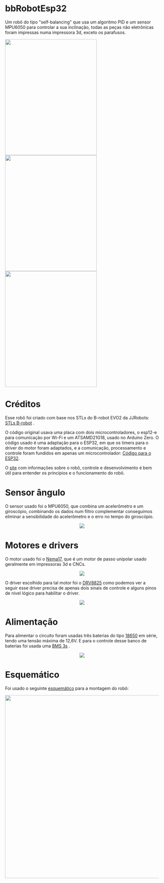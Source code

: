 # bbRobotEsp32
Um robô do tipo "self-balancing" que usa um algoritmo PID e um sensor MPU6050 para controlar a sua inclinação, todas as peças não eletrônicas foram impressas numa impressora 3d, exceto os parafusos.

<img src="https://github.com/JoaoYukio/bbRobotEsp32/blob/main/IMG_robo1.jpg" height ="380" width ="300">  <img src="https://github.com/JoaoYukio/bbRobotEsp32/blob/main/Img_robo.jpg" height ="380" width ="300"> <img src="https://github.com/JoaoYukio/bbRobotEsp32/blob/main/IMG_Robo2.jpg" height ="380" width ="300">

# Créditos
Esse robô foi criado com base nos STLs do B-robot EVO2 da JJRobots: [STLs B-robot](https://www.thingiverse.com/thing:2306541) .

O código original usava uma placa com dois microcontroladores, o esp12-e para comunicação por Wi-Fi e um ATSAMD21G18, usado no Arduino Zero. O código usado é uma adaptação para o ESP32, em que os timers para o driver do motor foram adaptados, e a comunicação, processamento e controle foram fundidos em apenas um microcontrolador: [Código para o ESP32](https://github.com/ghmartin77/B-ROBOT_EVO2_ESP32).

O [site](https://www.jjrobots.com/much-more-than-a-self-balancing-robot/) com informações sobre o robô, controle e desenvolvimento é bem útil para entender os princípios e o funcionamento do robô. 

# Sensor ângulo
O sensor usado foi o MPU6050, que combina um acelerômetro e um giroscópio, combinando os dados num filtro complementar conseguimos eliminar a sensibilidade do acelerômetro e o erro no tempo do giroscópio.

<p align="center">
  <img src="https://github.com/JoaoYukio/bbRobotEsp32/blob/main/Mpu6050.jfif">
  
 # Motores e drivers
 O motor usado foi o [Nema17](https://www.curtocircuito.com.br/motor-de-passo-nema-17-4-8-kgf-cm-1-0a.html), que é um motor de passo unipolar usado geralmente em impressoras 3d e CNCs.
 
<p align="center">
  <img src="https://github.com/JoaoYukio/bbRobotEsp32/blob/main/nema17.jfif">

 O driver escolhido para tal motor foi o [DRV8825](https://www.curtocircuito.com.br/catalog/product/view/id/602/s/driver-motor-passo-drv8825/) como podemos ver a seguir esse driver precisa de apenas dois sinais de controle e alguns pinos de nível lógico para habilitar o driver.

<p align="center">
  <img src="https://github.com/JoaoYukio/bbRobotEsp32/blob/main/drv8825_pinout.jfif">
 
 # Alimentação
 Para alimentar o circuito foram usadas três baterias do tipo [18650](https://produto.mercadolivre.com.br/MLB-1180892186-bateria-18650-samsung-22p-original-2200mah-kit-4-_JM?matt_tool=87716990&matt_word=&matt_source=google&matt_campaign_id=12413740998&matt_ad_group_id=119070072438&matt_match_type=&matt_network=g&matt_device=c&matt_creative=500702333978&matt_keyword=&matt_ad_position=&matt_ad_type=pla&matt_merchant_id=286070357&matt_product_id=MLB1180892186&matt_product_partition_id=337120033364&matt_target_id=pla-337120033364&gclid=Cj0KCQjw6-SDBhCMARIsAGbI7UikUZ_6_U8vLhcKe0_e3_CLAEMUrqb8R12e0rYv31URLC03qVRrQAsaAkiAEALw_wcB) em série, tendo uma tensão máxima de 12,6V. E para o controle desse banco de baterias foi usada uma [BMS 3s](https://www.curtocircuito.com.br/catalog/product/view/id/1460/s/carregador-de-bateria-li-ion-protecao-bms-3s-10a/) .
  
<p align="center">
  <img src="https://github.com/JoaoYukio/bbRobotEsp32/blob/main/Baterias.jpg">
  
  # Esquemático
  Foi usado o seguinte [esquemático](https://blogdaichan.hatenablog.com/entry/%3Fp%3D7129) para a montagem do robô:
  <p align="center">
  <img src="https://github.com/JoaoYukio/bbRobotEsp32/blob/main/esquem%C3%A1tico.jpg" height ="600" width ="700">
